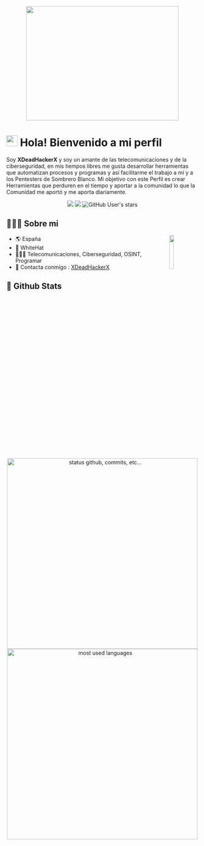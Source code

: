 <p align="center"> <img width="400" height="300" src="https://s6.gifyu.com/images/programing.gif"> </p>

# <img src="https://github.com/abhishekapk/abhishekapk/blob/master/Assests/Hi.gif" width="29px"> Hola! Bienvenido a mi perfil 

Soy **XDeadHackerX** y soy un amante de las telecomunicaciones y de la ciberseguridad, en mis tiempos libres me gusta desarrollar herramientas que automatizan procesos y programas y así facilitarme el trabajo a mí y a los Pentesters de Sombrero Blanco. Mi objetivo con este Perfil es crear Herramientas que perduren en el tiempo y aportar a la comunidad lo que la Comunidad me aportó y me aporta diariamente.  <p align="center"> <img src="https://img.shields.io/github/followers/XDeadHackerX?style=social"> <img src="https://komarev.com/ghpvc/?username=XDeadHackerX&style=flat-square&color=blue"> <img alt="GitHub User's stars" src="https://img.shields.io/github/stars/XDeadHackerX?style=social">

## 👨🏻‍💻 Sobre mi

<img align="right" src=https://s6.gifyu.com/images/wifi.gif width="15%"/>

- 🌎 España
- 🤠 WhiteHat
- 👨🏻‍💻 Telecomunicaciones, Ciberseguridad, OSINT, Programar
- 📧 Contacta conmigo : [XDeadHackerX](mailto:xXDeadHackerXx@protonmail.com)
## 🌟 Github Stats 

<p align="center">
    <img alt="status github, commits, etc..." width="500px" src="https://github-readme-stats.vercel.app/api?username=XDeadHackerX&count_private=true&show_icons=true&custom_title=Github&theme=algolia&bg_color=0,000000,130F40&layout=compact&border_radius=8"
    /> <br>
    <img alt="most used languages" width="500px" src="https://github-readme-stats.vercel.app/api/top-langs/?username=XDeadHackerX&count_private=true&theme=algolia&bg_color=0,000000,130F40&layout=compact&border_radius=8&langs_count=20"/>
</p>
